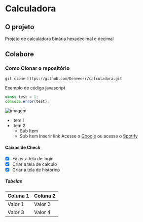 # Calculadora

## O projeto
Projeto de calculadora binária hexadecimal e decimal

## Colabore

### Como Clonar o repositório
```
git clone https://github.com/Deneeerr/calculadora.git
```

Exemplo de código javascript
 ```js
 const test = 1;
 console.error(test);
```
![imagem](https://i.pinimg.com/564x/dd/fc/b9/ddfcb95b9e9c946afe50c796c49fc3a6.jpg)

- Item 1
- Item 2
    - Sub Item
    - Sub Item
Inserir link 
Acesse o [Google](https://www.google.com)
ou acesse o [Spotify](https://www.spotify.com)
#### Caixas de Check
- [x] Fazer a tela de login
- [x] Criar a tela de calculo
- [x] Criar a tela de histórico

##### Tabelas
| Coluna 1 | Coluna 2|
|----------|---------|
| Valor 1  | Valor 2 |
| Valor 3  | Valor 4 |